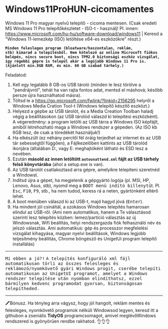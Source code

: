 # Windows11ProHUN-cicomamentes
Windows 11 Pro magyar nyelvű telepítő - cicoma mentesen. (Csak eredeti MS Windows 11 Pro telepítőkészletet - ISO-t - használj! Pl. innen: https://www.microsoft.com/hu-hu/software-download/windows11 | Keresd a "Windows 11-lemezkép (ISO) letöltése x64-es eszközökre" részt.)

<code><b>Minden felesleges program (bloatware/haszontalan, reklám, stb) kimarad a telepítésből.
Nem kötelező az online Microsoft fiókos belépés, nincs secure boot, nincs TPM2.0 biztonsági eszköz vizsgálat, így régebbi gépre is települ akár a legújabb Windows 11 Pro is.
(Ajánlott min.8GB RAM, és min. 60 GB szabad tárhely.)</b></code>

Feladatod:
1. Kell egy legalább 8 GB-os USB tároló (minden le lesz törölve a "pendrájvról", tehát ha van rajta fontos adat, mentsd el máshová; később persze újra használhatod másra).
2. Töltsd le a https://go.microsoft.com/fwlink/?linkid=2156295 helyről a Windows Media Cration Tool-t (Windows telepítő készítő eszközt.)
3. Helyezd a gépbe az USB tárolót,  és a Media Creation Toolban haladj végig a beállításokon (az USB tárolód válaszd ki telepítési eszközként). A végeredmény: a program letölti az USB tárra a Windows ISO képfájlt, amiből létrehozható maga a Windows rendszer a gépeden. (Az ISO kb 6GB lesz, de csak a töredékét használjuk!)
4. Ha elkészült (ez néhány perctől fél óráig terjedhet az internet és az USB tár sebességtől függően), a Fájlkezelőben kattints az USB tárolód ikonjára (általában D:, vagy E: meghajtóként látható és ESD lesz a nevében.
5. Ezután <b>másold az innen letöltött <code>autounattend.xml</code> fájlt az USB tárhely felső könyvtárába</b> (ahol a setup.exe is van).
6. Az USB tárolót csatlakoztasd arra gépre, amelyikre telepíteni szeretnéd a Windowst.
7. Indítsd újra a gépet, ha megjelenik a gépgyártó logója (pl. MSI, HP, Lenovo, Asus, stb), nyomd meg a <tt>BOOT menü indító billenytű</tt>t. Pl. <kbd>Esc</kbd>, <kbd>F10</kbd>, <kbd>F9</kbd>, stb., ha nem tudod, keress rá a neten, gyártónként eltérő lehet.
8. A boot menüben válaszd ki az USB-t, majd hagyd jóvá (<kbd>Enter</kbd>).
9. Ha mindent jól csináltál, a szokásos Windows telepítés hamarosan elindul az USB-ről. (Ami nem automatikus, hanem a Te választásod szerinti lesz telepítés közben: lemez/partíció választás az új Windowsnak, Wifi beállítás, helyi rendszergazda fiók felhasználó név és jelszó választás. Ami automatikus: gép és processzor megfelelési vizsgálat kihagyása, magyar nyelvi beállítások, Windows legjobb teljesítmény beállítás, Chrome böngésző és UnigetUi program telepítő installálás)
<hr>
   <tt>Mi ebben a jó?!</tt>
    <tt>A telepítés konfiguráló xml fájl automatikusan törli az összes felesleges és reklámozó/nyomkövető gyári Windows progit, cserébe telepíti automatikusan az UnigetUI programot, amelyet a Windows rendszer telepítése után nyomban elindíthatsz, ezzel bármilyen kedvenc programodat gyorsan, biztonságosan telepítheded.</tt>
    <hr>
🖍️Bónusz. Ha tényleg arra vágysz, hogy jól hangolt, reklám mentes és felesleges, nyomkövető programok nélküli Windowsod legyen, keresd itt a githubon a zseniális <b>TidyOS</b> programcsomagot, amivel meglévőWindows rendszered is gyönyörűen rendbe rakhatod. 👌👌👌
